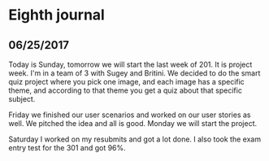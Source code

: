# Eighth journal

## 06/25/2017

Today is Sunday, tomorrow we will start the last week of 201. It is project week. I'm in a team of 3 with Sugey and Britini. We decided to do the smart quiz project where you pick one image, and each image has a specific theme, and according to that theme you get a quiz about that specific subject.

Friday we finished our user scenarios and worked on our user stories as well. We pitched the idea and all is good.
Monday we will start the project.

Saturday I worked on my resubmits and got a lot done. I also took the exam entry test for the 301 and got 96%.
